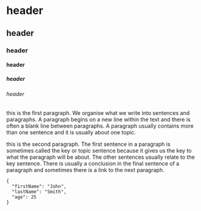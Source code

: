 # header

## header

### header

#### header

##### header

###### header

this is the first paragraph. We organise what we write into sentences and paragraphs. A paragraph begins on a new line within the text and there is often a blank line between paragraphs. A paragraph usually contains more than one sentence and it is usually about one topic.

this is the second paragraph. The first sentence in a paragraph is sometimes called the key or topic sentence because it gives us the key to what the paragraph will be about. The other sentences usually relate to the key sentence. There is usually a conclusion in the final sentence of a paragraph and sometimes there is a link to the next paragraph.

``` codeblocks
{
  "firstName": "John",
  "lastName": "Smith",
  "age": 25
}

```

